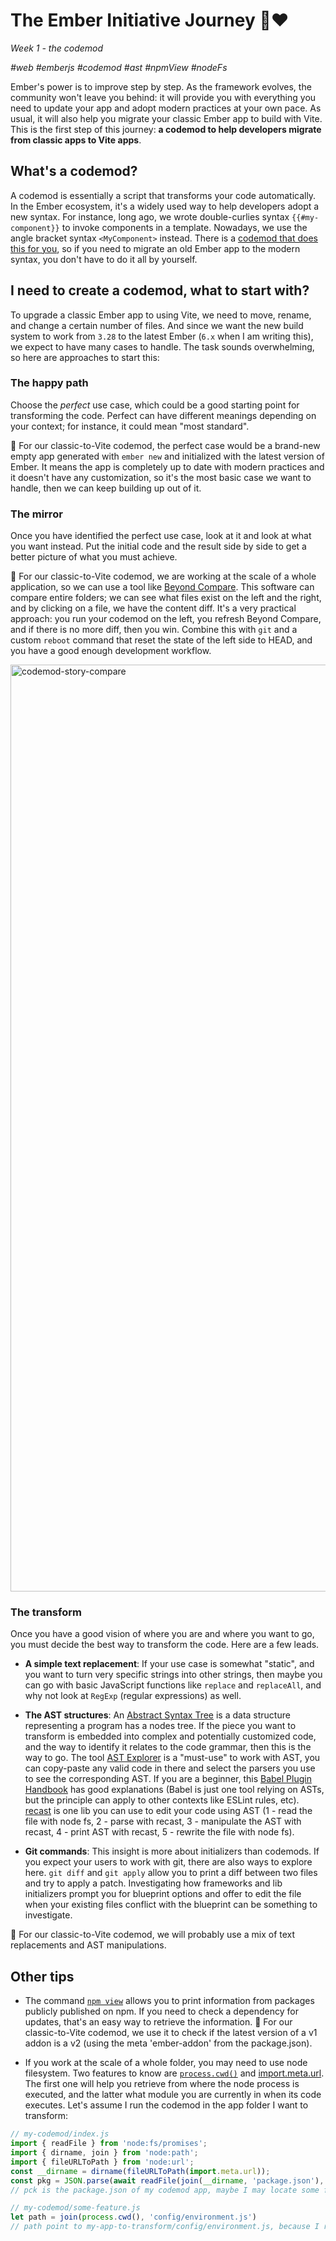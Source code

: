 # The Ember Initiative Journey 🐹❤️

_Week 1 - the codemod_

_#web #emberjs #codemod #ast #npmView #nodeFs_

Ember's power is to improve step by step. As the framework evolves, the community won't leave you behind: it will provide you with everything you need to update your app and adopt modern practices at your own pace. As usual, it will also help you migrate your classic Ember app to build with Vite. This is the first step of this journey: **a codemod to help developers migrate from classic apps to Vite apps**.

## What's a codemod?

A codemod is essentially a script that transforms your code automatically. In the Ember ecosystem, it's a widely used way to help developers adopt a new syntax. For instance, long ago, we wrote double-curlies syntax `{{#my-component}}` to invoke components in a template. Nowadays, we use the angle bracket syntax `<MyComponent>` instead. There is a [codemod that does this for you](https://github.com/ember-codemods/ember-angle-brackets-codemod), so if you need to migrate an old Ember app to the modern syntax, you don't have to do it all by yourself.

## I need to create a codemod, what to start with?

To upgrade a classic Ember app to using Vite, we need to move, rename, and change a certain number of files. And since we want the new build system to work from `3.28` to the latest Ember (`6.x` when I am writing this), we expect to have many cases to handle. The task sounds overwhelming, so here are approaches to start this:

### The happy path

Choose the _perfect_ use case, which could be a good starting point for transforming the code. Perfect can have different meanings depending on your context; for instance, it could mean "most standard".

🐹 For our classic-to-Vite codemod, the perfect case would be a brand-new empty app generated with `ember new` and initialized with the latest version of Ember. It means the app is completely up to date with modern practices and it doesn't have any customization, so it's the most basic case we want to handle, then we can keep building up out of it.

### The mirror

Once you have identified the perfect use case, look at it and look at what you want instead. Put the initial code and the result side by side to get a better picture of what you must achieve. 

🐹 For our classic-to-Vite codemod, we are working at the scale of a whole application, so we can use a tool like [Beyond Compare](https://www.scootersoftware.com/). This software can compare entire folders; we can see what files exist on the left and the right, and by clicking on a file, we have the content diff. It's a very practical approach: you run your codemod on the left, you refresh Beyond Compare, and if there is no more diff, then you win. Combine this with `git` and a custom `reboot` command that reset the state of the left side to HEAD, and you have a good enough development workflow. 

<img width="1483" alt="codemod-story-compare" src="https://github.com/user-attachments/assets/0cd8b8af-4f5c-4892-9d6b-bb0cf85df16e" />

### The transform

Once you have a good vision of where you are and where you want to go, you must decide the best way to transform the code. Here are a few leads.

- **A simple text replacement**: If your use case is somewhat "static", and you want to turn very specific strings into other strings, then maybe you can go with basic JavaScript functions like `replace` and `replaceAll`, and why not look at `RegExp` (regular expressions) as well.

- **The AST structures**: An [Abstract Syntax Tree](https://en.wikipedia.org/wiki/Abstract_syntax_tree) is a data structure representing a program has a nodes tree. If the piece you want to transform is embedded into complex and potentially customized code, and the way to identify it relates to the code grammar, then this is the way to go. The tool [AST Explorer](https://astexplorer.net) is a "must-use" to work with AST, you can copy-paste any valid code in there and select the parsers you use to see the corresponding AST. If you are a beginner, this [Babel Plugin Handbook](https://github.com/jamiebuilds/babel-handbook/blob/master/translations/en/plugin-handbook.md#toc-introduction) has good explanations (Babel is just one tool relying on ASTs, but the principle can apply to other contexts like ESLint rules, etc). [recast](https://github.com/benjamn/recast) is one lib you can use to edit your code using AST (1 - read the file with node fs, 2 - parse with recast, 3 - manipulate the AST with recast, 4 - print AST with recast, 5 - rewrite the file with node fs). 

- **Git commands**: This insight is more about initializers than codemods. If you expect your users to work with git, there are also ways to explore here. `git diff` and `git apply` allow you to print a diff between two files and try to apply a patch. Investigating how frameworks and lib initializers prompt you for blueprint options and offer to edit the file when your existing files conflict with the blueprint can be something to investigate.

🐹 For our classic-to-Vite codemod, we will probably use a mix of text replacements and AST manipulations.

## Other tips

- The command [`npm view`](https://docs.npmjs.com/cli/v7/commands/npm-view) allows you to print information from packages publicly published on npm. If you need to check a dependency for updates, that's an easy way to retrieve the information. 🐹 For our classic-to-Vite codemod, we use it to check if the latest version of a v1 addon is a v2 (using the meta 'ember-addon' from the package.json).

- If you work at the scale of a whole folder, you may need to use node filesystem. Two features to know are [`process.cwd()`](https://nodejs.org/docs/latest/api/process.html#processcwd) and [import.meta.url](https://nodejs.org/docs/latest-v15.x/api/esm.html#esm_import_meta_url). The first one will help you retrieve from where the node process is executed, and the latter what module you are currently in when its code executes. Let's assume I run the codemod in the app folder I want to transform:
```js
// my-codemod/index.js
import { readFile } from 'node:fs/promises';
import { dirname, join } from 'node:path';
import { fileURLToPath } from 'node:url';
const __dirname = dirname(fileURLToPath(import.meta.url));
const pkg = JSON.parse(await readFile(join(__dirname, 'package.json'), 'utf8'));
// pck is the package.json of my codemod app, maybe I may locate some files used by the codemod from there

// my-codemod/some-feature.js
let path = join(process.cwd(), 'config/environment.js')
// path point to my-app-to-transform/config/environment.js, because I run the codemod in my-app-to-transform folder
```
